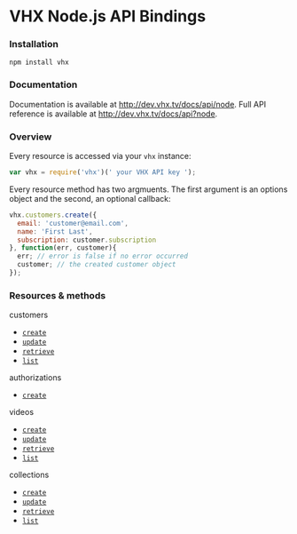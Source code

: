 # VHX Node.js API Bindings

### Installation

`npm install vhx`

### Documentation

Documentation is available at http://dev.vhx.tv/docs/api/node.
Full API reference is available at http://dev.vhx.tv/docs/api?node.

### Overview

Every resource is accessed via your `vhx` instance:

```js
var vhx = require('vhx')(' your VHX API key ');
```

Every resource method has two argmuents. The first argument is an options object and the second, an optional callback:

```js
vhx.customers.create({
  email: 'customer@email.com',
  name: 'First Last',
  subscription: customer.subscription
}, function(err, customer){
  err; // error is false if no error occurred
  customer; // the created customer object
});
```

### Resources & methods

 customers
  * [`create`](http://dev.vhx.tv/docs/api?node#create_customer)
  * [`update`](http://dev.vhx.tv/docs/api?node#update_customer)
  * [`retrieve`](http://dev.vhx.tv/docs/api?node#retrieve_customer)
  * [`list`](http://dev.vhx.tv/docs/api?node#list_customers)

 authorizations
  * [`create`](http://dev.vhx.tv/docs/api?node#create_authorization)

 videos
  * [`create`](http://dev.vhx.tv/docs/api?node#create_customer)
  * [`update`](http://dev.vhx.tv/docs/api?node#update_customer)
  * [`retrieve`](http://dev.vhx.tv/docs/api?node#retrieve_customer)
  * [`list`](http://dev.vhx.tv/docs/api?node#list_customers)

 collections
  * [`create`](http://dev.vhx.tv/docs/api?node#create_collection)
  * [`update`](http://dev.vhx.tv/docs/api?node#update_collection)
  * [`retrieve`](http://dev.vhx.tv/docs/api?node#retrieve_collection)
  * [`list`](http://dev.vhx.tv/docs/api?node#list_collections)
